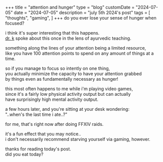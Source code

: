 +++
title = "attention and hunger"
type = "blog"
customDate = "2024-07-05"
date = "2024-07-05"
description = "july 5th 2024's post"
tags = [
    "thoughts",
    "gaming",
]
+++
do you ever lose your sense of hunger when focused?

i think it's super interesting that this happens.\
[dr. k](https://www.youtube.com/channel/UClHVl2N3jPEbkNJVx-ItQIQ) spoke about this once in the lens of ayurvedic teaching.

something along the lines of your attention being a limited resource,\
like you have 100 attention points to spend on any amount of things at a time.

so if you manage to focus so intently on one thing,\
you actually minimize the capacity to have your attention grabbed\
by things even as fundamentally necessary as hunger!

this most often happens to me while i'm playing video games,\
since it's a fairly low physical activity output but can actually\
have surprisingly high mental activity output.

a few hours later, and you're sitting at your desk wondering:\
"..when's the last time i ate..?"

for me, that's right now after doing FFXIV raids.

it's a fun effect that you may notice..\
i don't necessarily recommend starving yourself via gaming, however.

thanks for reading today's post.\
did you eat today?